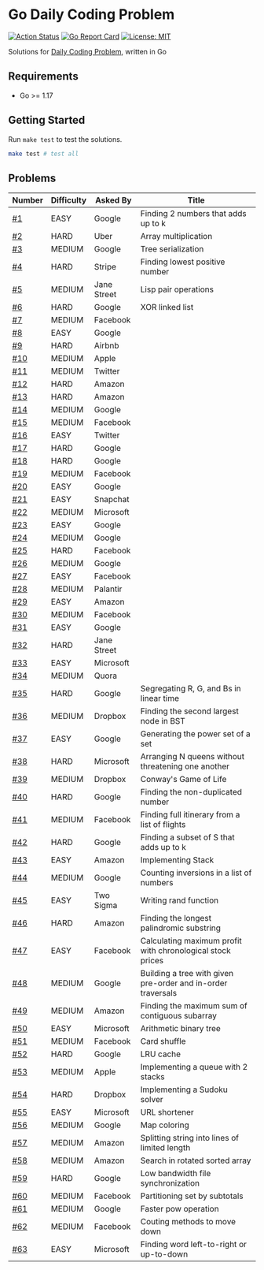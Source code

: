 # Go Daily Coding Problem

[![Action Status](https://github.com/TipsyPixie/go-daily-coding-problem/workflows/Go%20Test/badge.svg)](https://github.com/TipsyPixie/go-daily-coding-problem/actions)
[![Go Report Card](https://goreportcard.com/badge/github.com/TipsyPixie/go-daily-coding-problem)](https://goreportcard.com/report/github.com/TipsyPixie/go-daily-coding-problem)
[![License: MIT](https://img.shields.io/badge/License-MIT-yellow.svg)](https://opensource.org/licenses/MIT)

Solutions for [Daily Coding Problem](https://www.dailycodingproblem.com/ "Daily Coding Problem"), written in Go

## Requirements

- Go >= 1.17

## Getting Started

Run `make test` to test the solutions.

```bash
make test # test all
```

## Problems

| Number            | Difficulty | Asked By    | Title                                                      |
|-------------------|------------|-------------|------------------------------------------------------------|
| [#1](problem001)  | EASY       | Google      | Finding 2 numbers that adds up to k                        |
| [#2](problem002)  | HARD       | Uber        | Array multiplication                                       |
| [#3](problem003)  | MEDIUM     | Google      | Tree serialization                                         |
| [#4](problem004)  | HARD       | Stripe      | Finding lowest positive number                             |
| [#5](problem005)  | MEDIUM     | Jane Street | Lisp pair operations                                       |
| [#6](problem006)  | HARD       | Google      | XOR linked list                                            |
| [#7](problem007)  | MEDIUM     | Facebook    |                                                            |
| [#8](problem008)  | EASY       | Google      |                                                            |
| [#9](problem009)  | HARD       | Airbnb      |                                                            |
| [#10](problem010) | MEDIUM     | Apple       |                                                            |
| [#11](problem011) | MEDIUM     | Twitter     |                                                            |
| [#12](problem012) | HARD       | Amazon      |                                                            |
| [#13](problem013) | HARD       | Amazon      |                                                            |
| [#14](problem014) | MEDIUM     | Google      |                                                            |
| [#15](problem015) | MEDIUM     | Facebook    |                                                            |
| [#16](problem016) | EASY       | Twitter     |                                                            |
| [#17](problem017) | HARD       | Google      |                                                            |
| [#18](problem018) | HARD       | Google      |                                                            |
| [#19](problem019) | MEDIUM     | Facebook    |                                                            |
| [#20](problem020) | EASY       | Google      |                                                            |
| [#21](problem021) | EASY       | Snapchat    |                                                            |
| [#22](problem022) | MEDIUM     | Microsoft   |                                                            |
| [#23](problem023) | EASY       | Google      |                                                            |
| [#24](problem024) | MEDIUM     | Google      |                                                            |
| [#25](problem025) | HARD       | Facebook    |                                                            |
| [#26](problem026) | MEDIUM     | Google      |                                                            |
| [#27](problem027) | EASY       | Facebook    |                                                            |
| [#28](problem028) | MEDIUM     | Palantir    |                                                            |
| [#29](problem029) | EASY       | Amazon      |                                                            |
| [#30](problem030) | MEDIUM     | Facebook    |                                                            |
| [#31](problem031) | EASY       | Google      |                                                            |
| [#32](problem032) | HARD       | Jane Street |                                                            |
| [#33](problem033) | EASY       | Microsoft   |                                                            |
| [#34](problem034) | MEDIUM     | Quora       |                                                            |
| [#35](problem035) | HARD       | Google      | Segregating R, G, and Bs in linear time                    |
| [#36](problem036) | MEDIUM     | Dropbox     | Finding the second largest node in BST                     |
| [#37](problem037) | EASY       | Google      | Generating the power set of a set                          |
| [#38](problem038) | HARD       | Microsoft   | Arranging N queens without threatening one another         |
| [#39](problem039) | MEDIUM     | Dropbox     | Conway's Game of Life                                      |
| [#40](problem040) | HARD       | Google      | Finding the non-duplicated number                          |
| [#41](problem041) | MEDIUM     | Facebook    | Finding full itinerary from a list of flights              |
| [#42](problem042) | HARD       | Google      | Finding a subset of S that adds up to k                    |
| [#43](problem043) | EASY       | Amazon      | Implementing Stack                                         |
| [#44](problem044) | MEDIUM     | Google      | Counting inversions in a list of numbers                   |
| [#45](problem045) | EASY       | Two Sigma   | Writing rand function                                      |
| [#46](problem046) | HARD       | Amazon      | Finding the longest palindromic substring                  |
| [#47](problem047) | EASY       | Facebook    | Calculating maximum profit with chronological stock prices |
| [#48](problem048) | MEDIUM     | Google      | Building a tree with given pre-order and in-order traversals |
| [#49](problem049) | MEDIUM     | Amazon      | Finding the maximum sum of contiguous subarray             |
| [#50](problem050) | EASY       | Microsoft   | Arithmetic binary tree                                     |
| [#51](problem051) | MEDIUM     | Facebook    | Card shuffle                                               |
| [#52](problem052) | HARD       | Google      | LRU cache                                                  |
| [#53](problem053) | MEDIUM     | Apple       | Implementing a queue with 2 stacks                         |
| [#54](problem054) | HARD       | Dropbox     | Implementing a Sudoku solver                               |
| [#55](problem055) | EASY       | Microsoft   | URL shortener                                              |
| [#56](problem056) | MEDIUM     | Google      | Map coloring                                               |
| [#57](problem057) | MEDIUM     | Amazon      | Splitting string into lines of limited length              |
| [#58](problem058) | MEDIUM     | Amazon      | Search in rotated sorted array                             |
| [#59](problem059) | HARD       | Google      | Low bandwidth file synchronization                         |
| [#60](problem060) | MEDIUM     | Facebook    | Partitioning set by subtotals                              |
| [#61](problem061) | MEDIUM     | Google      | Faster pow operation                                       |
| [#62](problem062) | MEDIUM     | Facebook    | Couting methods to move down                               |
| [#63](problem063) | EASY       | Microsoft   | Finding word left-to-right or up-to-down                   |
